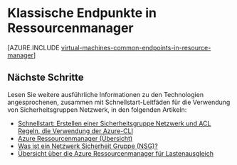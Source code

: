 <properties
   pageTitle="Klassische Endpunkte in Ressourcenmanager | Microsoft Azure"
   description="Verstehen Sie, wie Endpunkte aus dem Modell zur Bereitstellung von klassischen in Ressourcenmanager von Sicherheitsgruppen Netzwerk und ACL Regeln jetzt implementiert werden"
   services="virtual-machines-linux"
   documentationCenter=""
   authors="iainfoulds"
   manager="timlt"
   editor=""/>

<tags
   ms.service="virtual-machines-linux"
   ms.devlang="na"
   ms.topic="article"
   ms.tgt_pltfrm="vm-linux"
   ms.workload="infrastructure-services"
   ms.date="10/27/2016"
   ms.author="iainfou"/>

# <a name="classic-endpoints-in-resource-manager"></a>Klassische Endpunkte in Ressourcenmanager
[AZURE.INCLUDE [virtual-machines-common-endpoints-in-resource-manager](../../includes/virtual-machines-common-endpoints-in-resource-manager.md)]

## <a name="next-steps"></a>Nächste Schritte
Lesen Sie weitere ausführliche Informationen zu den Technologien angesprochenen, zusammen mit Schnellstart-Leitfäden für die Verwendung von Sicherheitsgruppen Netzwerk, in den folgenden Artikeln:

- [Schnellstart: Erstellen einer Sicherheitsgruppe Netzwerk und ACL Regeln, die Verwendung der Azure-CLI](virtual-machines-linux-nsg-quickstart.md)  
- [Azure Ressourcenmanager (Übersicht)](../azure-resource-manager/resource-group-overview.md)  
- [Was ist ein Netzwerk Sicherheit Gruppe (NSG)?](../virtual-network/virtual-networks-nsg.md)  
- [Übersicht über die Azure Ressourcenmanager für Lastenausgleich](../load-balancer/load-balancer-arm.md) 